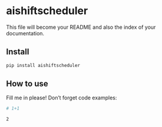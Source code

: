 # aishiftscheduler


<!-- WARNING: THIS FILE WAS AUTOGENERATED! DO NOT EDIT! -->

This file will become your README and also the index of your
documentation.

## Install

``` sh
pip install aishiftscheduler
```

## How to use

Fill me in please! Don’t forget code examples:

``` python
# 1+1
```

    2
